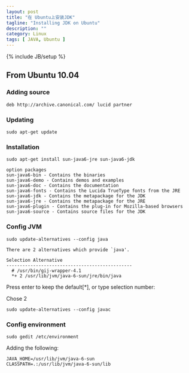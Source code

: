 ```yaml
---
layout: post
title: "在 Ubuntu上安装JDK"
tagline: "Installing JDK on Ubuntu"
description: ""
category: Linux
tags: [ JAVA, Ubuntu ]
---
```

{% include JB/setup %}

## From Ubuntu 10.04

### Adding source

 
	deb http://archive.canonical.com/ lucid partner
 
### Updating

 
	sudo apt-get update
 

### Installation

 
	sudo apt-get install sun-java6-jre sun-java6-jdk
 
	option packages
	sun-java6-bin - Contains the binaries
	sun-java6-demo - Contains demos and examples
	sun-java6-doc - Contains the documentation
	sun-java6-fonts - Contains the Lucida TrueType fonts from the JRE
	sun-java6-jdk - Contains the metapackage for the JDK
	sun-java6-jre - Contains the metapackage for the JRE
	sun-java6-plugin - Contains the plug-in for Mozilla-based browsers
	sun-java6-source - Contains source files for the JDK

### Config JVM

 
	sudo update-alternatives --config java
 
	There are 2 alternatives which provide `java'.
 
	Selection Alternative
	----------------------------------------------- 
	  # /usr/bin/gij-wrapper-4.1
	  *+ 2 /usr/lib/jvm/java-6-sun/jre/bin/java
 
Press enter to keep the default[*], or type selection number:

Chose 2
 
	sudo update-alternatives --config javac
 
### Config environment

 
	sudo gedit /etc/environment
 
Adding the following:
 
	JAVA_HOME=/usr/lib/jvm/java-6-sun
	CLASSPATH=.:/usr/lib/jvm/java-6-sun/lib
